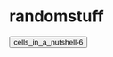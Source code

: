 # randomstuff

<input type="button" onclick="window.location.href='https://a5tw.github.io/randomstuff/cells_in_a_nutshell-6-blackedout.pdf';" value="cells_in_a_nutshell-6"/>
